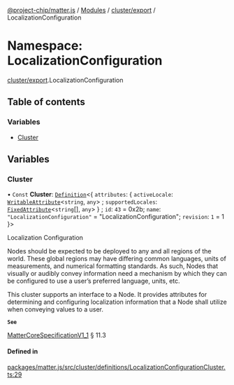 [@project-chip/matter.js](../README.md) / [Modules](../modules.md) / [cluster/export](cluster_export.md) / LocalizationConfiguration

# Namespace: LocalizationConfiguration

[cluster/export](cluster_export.md).LocalizationConfiguration

## Table of contents

### Variables

- [Cluster](cluster_export.LocalizationConfiguration.md#cluster)

## Variables

### Cluster

• `Const` **Cluster**: [`Definition`](cluster_export.ClusterFactory.md#definition)<{ `attributes`: { `activeLocale`: [`WritableAttribute`](cluster_export.md#writableattribute)<`string`, `any`\> ; `supportedLocales`: [`FixedAttribute`](cluster_export.md#fixedattribute)<`string`[], `any`\>  } ; `id`: ``43`` = 0x2b; `name`: ``"LocalizationConfiguration"`` = "LocalizationConfiguration"; `revision`: ``1`` = 1 }\>

Localization Configuration

Nodes should be expected to be deployed to any and all regions of the world. These global regions may have
differing common languages, units of measurements, and numerical formatting standards. As such, Nodes that
visually or audibly convey information need a mechanism by which they can be configured to use a user’s
preferred language, units, etc.

This cluster supports an interface to a Node. It provides attributes for determining and configuring
localization information that a Node shall utilize when conveying values to a user.

**`See`**

[MatterCoreSpecificationV1_1](../interfaces/spec_export.MatterCoreSpecificationV1_1.md) § 11.3

#### Defined in

[packages/matter.js/src/cluster/definitions/LocalizationConfigurationCluster.ts:29](https://github.com/project-chip/matter.js/blob/ac2c2688/packages/matter.js/src/cluster/definitions/LocalizationConfigurationCluster.ts#L29)
